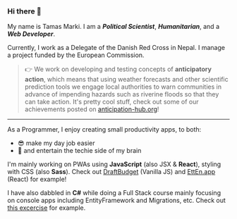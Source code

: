 ### Hi there 👋

My name is Tamas Marki. I am a ***Political Scientist***, ***Humanitarian***, and a ***Web Developer***.

Currently, I work as a Delegate of the Danish Red Cross in Nepal. I manage a project funded by the European Commission. 

> 👉 We work on developing and testing concepts of **anticipatory action**, which means that using weather forecasts and other scientific prediction tools we engage local authorities to warn communities in advance of impending hazards such as riverine floods so that they can take action. It's pretty cool stuff, check out some of our achievements posted on [anticipation-hub.org](https://www.anticipation-hub.org/experience/anticipatory-action-in-the-world/nepal/forecast-based-action-and-shock-responsive-social-protection-in-nepal)!

---

As a Programmer, I enjoy creating small productivity apps, to both:

* 😎 make my day job easier 
* 🤖 and entertain the techie side of my brain 

I'm mainly working on PWAs using **JavaScript** (also JSX & **React**), styling with CSS (also **Sass**). Check out [DraftBudget](https://github.com/tmrk/DraftBudget) (Vanilla JS) and [EttEn.app](https://github.com/tmrk/EttEnApp) (React) for example!

I have also dabbled in **C#** while doing a Full Stack course mainly focusing on console apps including EntityFramework and Migrations, etc. Check out [this excercise](https://github.com/tmrk/Asset-Tracking-with-EntityFramework) for example.
